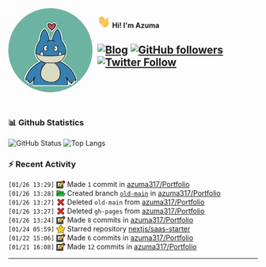 <img width="170" height="170" align="left" style="float: left; margin: 0 10px 0 0; border-radius: 50%;" src="https://raw.githubusercontent.com/azuma317/azuma317/main/src/images/me.jpg">  

<img width="26" height="26" src="https://raw.githubusercontent.com/azuma317/azuma317/main/src/images/wave.gif" width="27px"> **Hi! I'm Azuma**


[![Blog](https://img.shields.io/website?color=2D2D2D&style=flat-square&up_message=AzumaBlog&url=https%3A%2F%2Fpages.azumax.work)](https://pages.azumax.work)
[![GitHub followers](https://img.shields.io/github/followers/azuma317?color=333&label=Follow&logo=github&logoColor=fff&style=flat-square)](https://github.com/azuma317?tab=followers)
[![Twitter Follow](https://img.shields.io/static/v1?message=Twitter&color=333&label=@azumax_develop&logo=twitter&logoColor=fff&style=flat-square)](https://twitter.com/azumax_develop)
<br><br><br><br>
---

### 📊 Github Statistics
![GitHub Status](https://github-readme-stats.vercel.app/api?username=azuma317&count_private=true&show_icons=true&theme=dracula)
![Top Langs](https://github-readme-stats.vercel.app/api/top-langs/?username=azuma317&hide=TeX&layout=compact&theme=dracula)

### :zap: Recent Activity

<!--START_SECTION:activity-->
`[01/26 13:29]` <a href="https://github.com/azuma317" title="📝"><img alt="📝" src="https://github.com/azuma317/azuma317/raw/main/src/images/icons/commit.png" align="top" height="18"></a> Made `1` commit in [azuma317/Portfolio](https://github.com/azuma317/Portfolio)<br>`[01/26 13:28]` <a href="https://github.com/azuma317" title="📂"><img alt="📂" src="https://github.com/azuma317/azuma317/raw/main/src/images/icons/create-branch.png" align="top" height="18"></a> Created branch [`old-main`](https://github.com/azuma317/Portfolio/tree/old-main) in [azuma317/Portfolio](https://github.com/azuma317/Portfolio)<br>`[01/26 13:27]` <a href="https://github.com/azuma317" title="❌"><img alt="❌" src="https://github.com/azuma317/azuma317/raw/main/src/images/icons/delete.png" align="top" height="18"></a> Deleted `old-main` from [azuma317/Portfolio](https://github.com/azuma317/Portfolio)<br>`[01/26 13:27]` <a href="https://github.com/azuma317" title="❌"><img alt="❌" src="https://github.com/azuma317/azuma317/raw/main/src/images/icons/delete.png" align="top" height="18"></a> Deleted `gh-pages` from [azuma317/Portfolio](https://github.com/azuma317/Portfolio)<br>`[01/26 13:24]` <a href="https://github.com/azuma317" title="📝"><img alt="📝" src="https://github.com/azuma317/azuma317/raw/main/src/images/icons/commit.png" align="top" height="18"></a> Made `8` commits in [azuma317/Portfolio](https://github.com/azuma317/Portfolio)<br>`[01/24 05:59]` <a href="https://github.com/azuma317" title="⭐"><img alt="⭐" src="https://github.com/azuma317/azuma317/raw/main/src/images/icons/star.png" align="top" height="18"></a> Starred repository [nextjs/saas-starter](https://github.com/nextjs/saas-starter)<br>`[01/22 15:06]` <a href="https://github.com/azuma317" title="📝"><img alt="📝" src="https://github.com/azuma317/azuma317/raw/main/src/images/icons/commit.png" align="top" height="18"></a> Made `6` commits in [azuma317/Portfolio](https://github.com/azuma317/Portfolio)<br>`[01/21 16:08]` <a href="https://github.com/azuma317" title="📝"><img alt="📝" src="https://github.com/azuma317/azuma317/raw/main/src/images/icons/commit.png" align="top" height="18"></a> Made `12` commits in [azuma317/Portfolio](https://github.com/azuma317/Portfolio)
<!--END_SECTION:activity-->

---